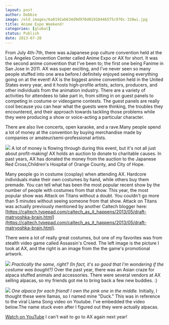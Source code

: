 ```yaml
---
layout: post
author: Debbie
image: /old_images/6a0192ab634d9d970d019104465f5c970c-320wi.jpg
title: Anime Expo Weekend! 
categories: [global]
status: Publish
date: 2013-07-20
---
```


From July 4th-7th, there was aJapanese pop culture convention held at the Los Angeles Convention Center called Anime Expo or AX for short. It was the second anime convention that I've been to; the first one being Fanime in San Jose in 2011. AX was super exciting, and I've never seen so many people stuffed into one area before.I definitely enjoyed seeing everything going on at the event!
AX is the biggest anime convention held in the United States every year, and it hosts high-profile artists, actors, producers, and other individuals from the animation industry. There are a variety of activities for attendees to take part in, from sitting in on guest panels to competing in costume or videogame contests. The guest panels are really cool because you can hear what the guests were thinking, the troubles they encountered, and their approach towards tackling those problems while they were producing a show or voice-acting a particular character.

There are also live concerts, open karaoke, and a rave.Many people spend a lot of money at the convention by buying merchandise made by companies or amateur/semi-professional artists.


![](/old_images/caltech_as_it_happens/6a0105349b8251970b019104465ed4970c.gif)[](https://featherfiles.aviary.com/2013-07-17/f77694d11/85f35093de884873aab42ac9c26a6e44_hires.png)
A lot of money is flowing through during this event, but it's not all just about profit-making! AX holds an auction to donate to charitable causes. In past years, AX has donated the money from the auction to the Japanese Red Cross,Children's Hospital of Orange County, and City of Hope.

Many people go in costume (cosplay) when attending AX. Hardcore individuals make their own costumes by hand, while others buy them premade. You can tell what has been the most popular recent show by the number of people with costumes from that show. This year, the most popular show was Attack on Titans without a doubt. You couldn't go more than 5 minutes without seeing someone from that show. Attack on Titans was actually previously mentioned by another Caltech blogger here: [https://caltech.typepad.com/caltech_as_it_happens/2013/05/draft-matryoshka-brain.html](https://caltech.typepad.com/caltech_as_it_happens/2013/05/draft-matryoshka-brain.html).

There were a lot of really great costumes, but one of my favorites was from stealth video game called Assassin's Creed. The left image is the picture I took at AX, and the right is an image from the the game's promotional artwork.


![](/old_images/caltech_as_it_happens/6a0105349b8251970b01901e505f41970b.jpg)
*Practically the same, right? (In fact, it's so good that I'm wondering if the costume was bought?)*
Over the past year, there was an Asian craze for alpaca stuffed animals and accessories. There were several vendors at AX selling alpacas, so my friends got me to bring back a few new buddies. :)


![](/old_images/caltech_as_it_happens/6a0105349b8251970b01901e5066d6970b.jpg)
*One alpaca for each friend! I own the pink one in the middle.*
Initially, I thought these were llamas, so I named mine "Duck." This was in reference to the viral Llama Song video on Youtube. I've embedded the video below.The name stuck even after I figured out they were actually alpacas.

[Watch on YouTube](https://www.youtube.com/watch?v=KMYN4djSq7o)
I can't wait to go to AX again next year!
